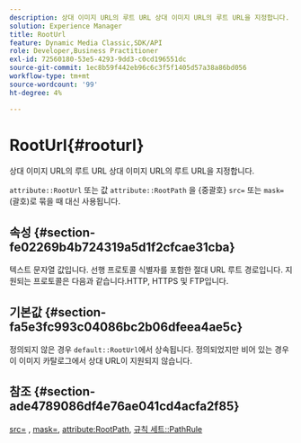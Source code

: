 ```yaml
---
description: 상대 이미지 URL의 루트 URL 상대 이미지 URL의 루트 URL을 지정합니다.
solution: Experience Manager
title: RootUrl
feature: Dynamic Media Classic,SDK/API
role: Developer,Business Practitioner
exl-id: 72560180-53e5-4293-9dd3-c0cd196551dc
source-git-commit: 1ec8b59f442eb96c6c3f5f1405d57a38a86bd056
workflow-type: tm+mt
source-wordcount: '99'
ht-degree: 4%

---
```


# RootUrl{#rooturl}

상대 이미지 URL의 루트 URL 상대 이미지 URL의 루트 URL을 지정합니다.

`attribute::RootUrl` 또는 값 `attribute::RootPath` 을 {중괄호}  `src=` 또는  `mask=` (괄호)로 묶을 때 대신 사용됩니다.

## 속성 {#section-fe02269b4b724319a5d1f2cfcae31cba}

텍스트 문자열 값입니다. 선행 프로토콜 식별자를 포함한 절대 URL 루트 경로입니다. 지원되는 프로토콜은 다음과 같습니다.HTTP, HTTPS 및 FTP입니다.

## 기본값 {#section-fa5e3fc993c04086bc2b06dfeea4ae5c}

정의되지 않은 경우 `default::RootUrl`에서 상속됩니다. 정의되었지만 비어 있는 경우 이 이미지 카탈로그에서 상대 URL이 지원되지 않습니다.

## 참조 {#section-ade4789086df4e76ae041cd4acfa2f85}

[src=](../../../../../is-api/http-ref/image-serving-api-ref/c-http-protocol-reference/c-command-reference/r-src.md#reference-f6506637778c4c69bf106a7924a91ab1) ,  [mask=](../../../../../is-api/http-ref/image-serving-api-ref/c-http-protocol-reference/c-command-reference/r-mask.md#reference-922254e027404fb890b850e2723ee06e),  [attribute:RootPath](../../../../../is-api/image-catalog/image-serving-api-ref/c-image-catalog-reference/c-attributes-reference/r-rootpath.md#reference-17d57e5967be403b8408fa7214017494),  [규칙 세트::PathRule](../../../../../is-api/image-catalog/image-serving-api-ref/c-image-catalog-reference/c-rule-set-reference/c-rule-set-reference.md#concept-3e5058cf3507470b82cac638df23ea8e)
